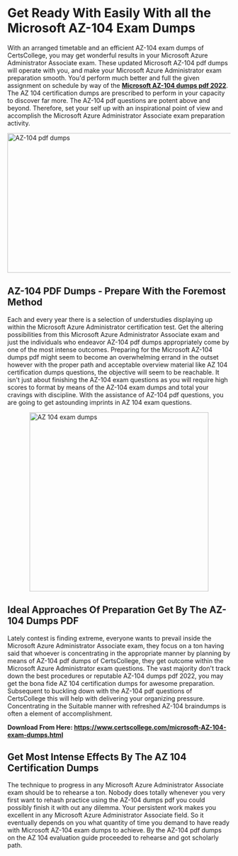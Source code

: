 <h1><strong>Get Ready With Easily With all the Microsoft AZ-104 Exam Dumps&nbsp;</strong></h1>
<p><span style="font-weight: 400;">With an arranged timetable and an efficient  AZ-104 exam dumps of CertsCollege, you may get wonderful results in your Microsoft Azure Administrator Associate exam. These updated Microsoft AZ-104 pdf dumps will operate with you, and make your Microsoft Azure Administrator	 exam preparation smooth. You'd perform much better and full the given assignment on schedule by way of the <strong><a href="https://www.certscollege.com/microsoft-AZ-104-exam-dumps.html">Microsoft AZ-104 dumps pdf 2022</a></strong>. The AZ 104 certification dumps are prescribed to perform in your capacity to discover far more. The  AZ-104 pdf questions are potent above and beyond. Therefore, set your self up with an inspirational point of view and accomplish the Microsoft Azure Administrator Associate exam preparation activity.&nbsp;</span></p>
<p><span style="font-weight: 400;"><img style="display: block; margin-left: auto; margin-right: auto;" src="https://i.ibb.co/CPDK3ps/Yellow-and-Blue-Initiative-Blog-Banner.png" alt="AZ-104 pdf dumps" width="559" height="315" /></span></p>
<h2><strong>AZ-104 PDF Dumps - Prepare With the Foremost Method</strong></h2>
<p><span style="font-weight: 400;">Each and every year there is a selection of understudies displaying up within the Microsoft Azure Administrator	 certification test. Get the altering possibilities from this Microsoft Azure Administrator Associate exam and just the individuals who endeavor AZ-104 pdf dumps appropriately come by one of the most intense outcomes. Preparing for the Microsoft AZ-104 dumps pdf might seem to become an overwhelming errand in the outset however with the proper path and acceptable overview material like AZ 104 certification dumps questions, the objective will seem to be reachable. It isn't just about finishing the AZ-104 exam questions as you will require high scores to format by means of the AZ-104 exam dumps and total your cravings with discipline. With the assistance of AZ-104 pdf questions, you are going to get astounding imprints in AZ 104 exam questions.</span></p>
<p><span style="font-weight: 400;"><a href="https://tinyurl.com/yawkbo7o"><img style="display: block; margin-left: auto; margin-right: auto;" src="https://i.ibb.co/9tMrhdY/Teacher-Appreciation-Invitation.png" alt="AZ 104 exam dumps " width="404" height="404" /></a></span></p>
<h2><strong>Ideal Approaches Of Preparation Get By The AZ-104 Dumps PDF</strong></h2>
<p><span style="font-weight: 400;">Lately contest is finding extreme, everyone wants to prevail inside the Microsoft Azure Administrator Associate exam, they focus on a ton having said that whoever is concentrating in the appropriate manner by planning by means of AZ-104 pdf dumps of CertsCollege, they get outcome within the Microsoft Azure Administrator	 exam questions. The vast majority don't track down the best procedures or reputable AZ-104 dumps pdf 2022, you may get the bona fide AZ 104 certification dumps for awesome preparation. Subsequent to buckling down with the  AZ-104 pdf questions of CertsCollege this will help with delivering your organizing pressure. Concentrating in the Suitable manner with refreshed AZ-104 braindumps is often a element of accomplishment.</span></p>
<p><span style="font-weight: 400;"><strong>Download From Here: <a href="https://www.certscollege.com/microsoft-AZ-104-exam-dumps.html">https://www.certscollege.com/microsoft-AZ-104-exam-dumps.html</a></strong></span></p>
<h2><strong>Get Most Intense Effects By The AZ 104 Certification Dumps</strong></h2>
<p><span style="font-weight: 400;">The technique to progress in any Microsoft Azure Administrator Associate exam should be to rehearse a ton. Nobody does totally whenever you very first want to rehash practice using the AZ-104 dumps pdf you could possibly finish it with out any dilemma. Your persistent work makes you excellent in any Microsoft Azure Administrator Associate field. So it eventually depends on you what quantity of time you demand to have ready with Microsoft AZ-104 exam dumps to achieve. By the AZ-104 pdf dumps on the AZ 104 evaluation guide proceeded to rehearse and got scholarly path.</span></p>
